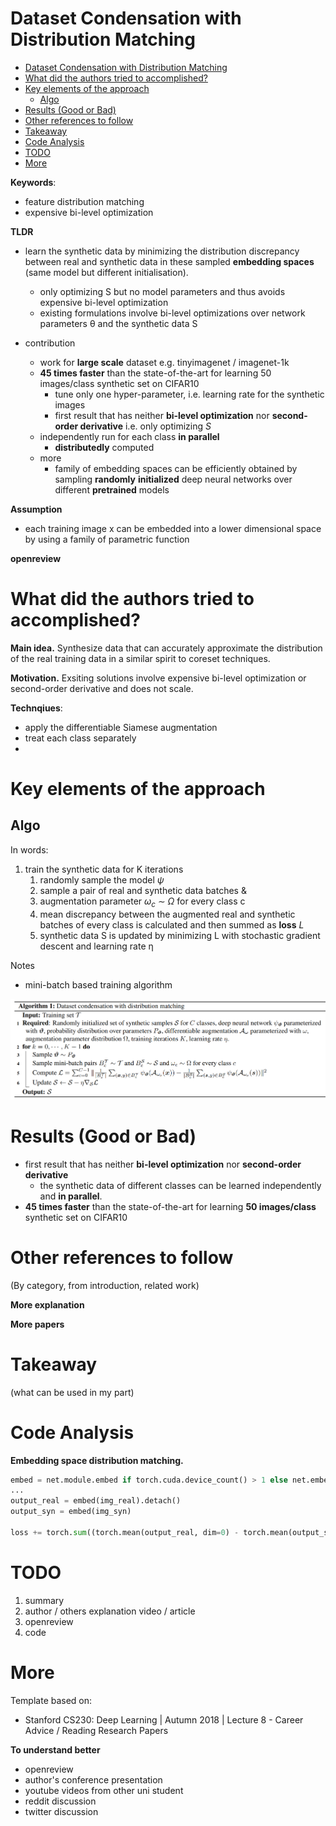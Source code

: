 # Dataset Condensation with Distribution Matching

- [Dataset Condensation with Distribution Matching](#dataset-condensation-with-distribution-matching)
- [What did the authors tried to accomplished?](#what-did-the-authors-tried-to-accomplished)
- [Key elements of the approach](#key-elements-of-the-approach)
  - [Algo](#algo)
- [Results (Good or Bad)](#results-good-or-bad)
- [Other references to follow](#other-references-to-follow)
- [Takeaway](#takeaway)
- [Code Analysis](#code-analysis)
- [TODO](#todo)
- [More](#more)

**Keywords**:
- feature distribution matching
- expensive bi-level optimization

**TLDR**
- learn the synthetic data by minimizing the distribution discrepancy between real and synthetic data in these sampled **embedding spaces** (same model but different initialisation).
  - only optimizing S but no model parameters and thus avoids expensive bi-level optimization
  - existing formulations involve bi-level optimizations over network parameters θ and the synthetic data S

- contribution
  - work for **large scale** dataset e.g. tinyimagenet / imagenet-1k
  - **45 times faster** than the state-of-the-art for learning 50 images/class synthetic set on CIFAR10
    - tune only one hyper-parameter, i.e. learning rate for the synthetic images
    - first result that has neither **bi-level optimization** nor **second-order derivative** i.e. only optimizing $S$
  - independently run for each class **in parallel**
    - **distributedly** computed
  - more
    - family of embedding spaces can be efficiently obtained by sampling **randomly** **initialized** deep neural networks over different **pretrained** models

**Assumption**
- each training image x can be embedded into a lower dimensional space by using a family of parametric function


**openreview**

# What did the authors tried to accomplished?

**Main idea.**  Synthesize data that can accurately approximate the distribution of the real training data in a similar spirit to coreset techniques.

**Motivation.** Exsiting solutions involve expensive bi-level optimization or second-order derivative and does not scale.  

**Technqiues**:
- apply the differentiable Siamese augmentation
- treat each class separately
- 



# Key elements of the approach

## Algo

In words:
1. train the synthetic data for K iterations
   1. randomly sample the model $ψ$
   2. sample a pair of real and synthetic data batches & 
   3. augmentation parameter $ω_c$ ∼ $Ω$ for every class c
   4. mean discrepancy between the augmented real and synthetic batches of every class is calculated and then summed as **loss** $L$
   5. synthetic data S is updated by minimizing L with stochastic gradient descent and learning rate η

Notes
- mini-batch based training algorithm

<p align="center">
  <img src="imgs/DM/algo.png" width="800"/>
</p>

# Results (Good or Bad)

- first result that has neither **bi-level optimization** nor **second-order derivative**
  - the synthetic data of different classes can be learned independently and **in parallel**.
- **45 times faster** than the state-of-the-art for learning **50 images/class** synthetic set on CIFAR10


# Other references to follow

(By category, from introduction, related work)

**More explanation**

**More papers**



# Takeaway

(what can be used in my part)

# Code Analysis

**Embedding space distribution matching.**

```py
embed = net.module.embed if torch.cuda.device_count() > 1 else net.embed # for GPU parallel
...
output_real = embed(img_real).detach()
output_syn = embed(img_syn)

loss += torch.sum((torch.mean(output_real, dim=0) - torch.mean(output_syn, dim=0))**2)
```

# TODO

1. summary
2. author / others explanation video / article
3. openreview
4. code

# More

Template based on:
- Stanford CS230: Deep Learning | Autumn 2018 | Lecture 8 - Career Advice / Reading Research Papers

**To understand better**
- openreview
- author's conference presentation
- youtube videos from other uni student
- reddit discussion
- twitter discussion